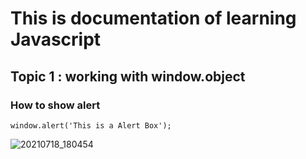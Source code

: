 # This is documentation of learning Javascript
## Topic 1 : working with window.object
### How to show alert

```
window.alert('This is a Alert Box');
```
![20210718_180454](https://user-images.githubusercontent.com/95133228/143727840-df2e99a6-aaf2-4a91-9b4b-b7c6ebf9562b.jpg)
